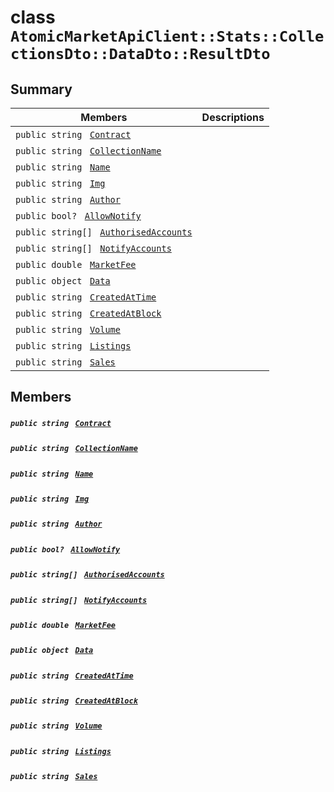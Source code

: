 # class `AtomicMarketApiClient::Stats::CollectionsDto::DataDto::ResultDto` 

## Summary

 Members                                | Descriptions                                
----------------------------------------|---------------------------------------------
`public string ` [`Contract`](#class_atomic_market_api_client_1_1_stats_1_1_collections_dto_1_1_data_dto_1_1_result_dto_1a9b4baf8484b98d89513d7776a8877d0e) | 
`public string ` [`CollectionName`](#class_atomic_market_api_client_1_1_stats_1_1_collections_dto_1_1_data_dto_1_1_result_dto_1ab3dee328d6124bafe5953a8f45ce45ea) | 
`public string ` [`Name`](#class_atomic_market_api_client_1_1_stats_1_1_collections_dto_1_1_data_dto_1_1_result_dto_1a7ee9065718e6628dc7791b756fa6c0f9) | 
`public string ` [`Img`](#class_atomic_market_api_client_1_1_stats_1_1_collections_dto_1_1_data_dto_1_1_result_dto_1a535444299930a3b6ed4406a861482ba6) | 
`public string ` [`Author`](#class_atomic_market_api_client_1_1_stats_1_1_collections_dto_1_1_data_dto_1_1_result_dto_1a13cf46aff4dea87a8f5285a09efece69) | 
`public bool? ` [`AllowNotify`](#class_atomic_market_api_client_1_1_stats_1_1_collections_dto_1_1_data_dto_1_1_result_dto_1a7f1d606d7ec62e4ec3c983af9284defb) | 
`public string[] ` [`AuthorisedAccounts`](#class_atomic_market_api_client_1_1_stats_1_1_collections_dto_1_1_data_dto_1_1_result_dto_1a873c5e97eafbc13d6cecb6a506809369) | 
`public string[] ` [`NotifyAccounts`](#class_atomic_market_api_client_1_1_stats_1_1_collections_dto_1_1_data_dto_1_1_result_dto_1a630d4b26de24402e31e54373d21d0f66) | 
`public double ` [`MarketFee`](#class_atomic_market_api_client_1_1_stats_1_1_collections_dto_1_1_data_dto_1_1_result_dto_1aa0aaa75d929129dadd0ecb988048399e) | 
`public object ` [`Data`](#class_atomic_market_api_client_1_1_stats_1_1_collections_dto_1_1_data_dto_1_1_result_dto_1a248bfced8a2a84c147f9b20efe3e669a) | 
`public string ` [`CreatedAtTime`](#class_atomic_market_api_client_1_1_stats_1_1_collections_dto_1_1_data_dto_1_1_result_dto_1a4cb9b4aaa1372df6dc2bb7d8f4916403) | 
`public string ` [`CreatedAtBlock`](#class_atomic_market_api_client_1_1_stats_1_1_collections_dto_1_1_data_dto_1_1_result_dto_1a022adc431e5845376e250208a999e12d) | 
`public string ` [`Volume`](#class_atomic_market_api_client_1_1_stats_1_1_collections_dto_1_1_data_dto_1_1_result_dto_1ac3a5efb8f312697c3d33a0f5a64a88ac) | 
`public string ` [`Listings`](#class_atomic_market_api_client_1_1_stats_1_1_collections_dto_1_1_data_dto_1_1_result_dto_1a56137361e606ddad7c1fe418869ffd6b) | 
`public string ` [`Sales`](#class_atomic_market_api_client_1_1_stats_1_1_collections_dto_1_1_data_dto_1_1_result_dto_1a58ccbe3ae0fe42d81c046fcc5397323c) | 

## Members

##### `public string ` [`Contract`](#class_atomic_market_api_client_1_1_stats_1_1_collections_dto_1_1_data_dto_1_1_result_dto_1a9b4baf8484b98d89513d7776a8877d0e) 

##### `public string ` [`CollectionName`](#class_atomic_market_api_client_1_1_stats_1_1_collections_dto_1_1_data_dto_1_1_result_dto_1ab3dee328d6124bafe5953a8f45ce45ea) 

##### `public string ` [`Name`](#class_atomic_market_api_client_1_1_stats_1_1_collections_dto_1_1_data_dto_1_1_result_dto_1a7ee9065718e6628dc7791b756fa6c0f9) 

##### `public string ` [`Img`](#class_atomic_market_api_client_1_1_stats_1_1_collections_dto_1_1_data_dto_1_1_result_dto_1a535444299930a3b6ed4406a861482ba6) 

##### `public string ` [`Author`](#class_atomic_market_api_client_1_1_stats_1_1_collections_dto_1_1_data_dto_1_1_result_dto_1a13cf46aff4dea87a8f5285a09efece69) 

##### `public bool? ` [`AllowNotify`](#class_atomic_market_api_client_1_1_stats_1_1_collections_dto_1_1_data_dto_1_1_result_dto_1a7f1d606d7ec62e4ec3c983af9284defb) 

##### `public string[] ` [`AuthorisedAccounts`](#class_atomic_market_api_client_1_1_stats_1_1_collections_dto_1_1_data_dto_1_1_result_dto_1a873c5e97eafbc13d6cecb6a506809369) 

##### `public string[] ` [`NotifyAccounts`](#class_atomic_market_api_client_1_1_stats_1_1_collections_dto_1_1_data_dto_1_1_result_dto_1a630d4b26de24402e31e54373d21d0f66) 

##### `public double ` [`MarketFee`](#class_atomic_market_api_client_1_1_stats_1_1_collections_dto_1_1_data_dto_1_1_result_dto_1aa0aaa75d929129dadd0ecb988048399e) 

##### `public object ` [`Data`](#class_atomic_market_api_client_1_1_stats_1_1_collections_dto_1_1_data_dto_1_1_result_dto_1a248bfced8a2a84c147f9b20efe3e669a) 

##### `public string ` [`CreatedAtTime`](#class_atomic_market_api_client_1_1_stats_1_1_collections_dto_1_1_data_dto_1_1_result_dto_1a4cb9b4aaa1372df6dc2bb7d8f4916403) 

##### `public string ` [`CreatedAtBlock`](#class_atomic_market_api_client_1_1_stats_1_1_collections_dto_1_1_data_dto_1_1_result_dto_1a022adc431e5845376e250208a999e12d) 

##### `public string ` [`Volume`](#class_atomic_market_api_client_1_1_stats_1_1_collections_dto_1_1_data_dto_1_1_result_dto_1ac3a5efb8f312697c3d33a0f5a64a88ac) 

##### `public string ` [`Listings`](#class_atomic_market_api_client_1_1_stats_1_1_collections_dto_1_1_data_dto_1_1_result_dto_1a56137361e606ddad7c1fe418869ffd6b) 

##### `public string ` [`Sales`](#class_atomic_market_api_client_1_1_stats_1_1_collections_dto_1_1_data_dto_1_1_result_dto_1a58ccbe3ae0fe42d81c046fcc5397323c) 

